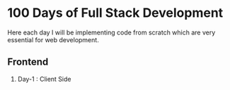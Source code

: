 # 100 Days of Full Stack Development

Here each day I will be implementing code from scratch which are very essential for web development. 

## Frontend
1. Day-1 : Client Side 